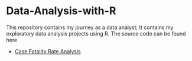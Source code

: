 # Data-Analysis-with-R
This repository contains my journey as a data analyst; It contains my exploratory data analysis projects using R. The source code can be found here

* [Case Fatality Rate Analysis](http://rpubs.com/Rvge_mvsrter/936603)
